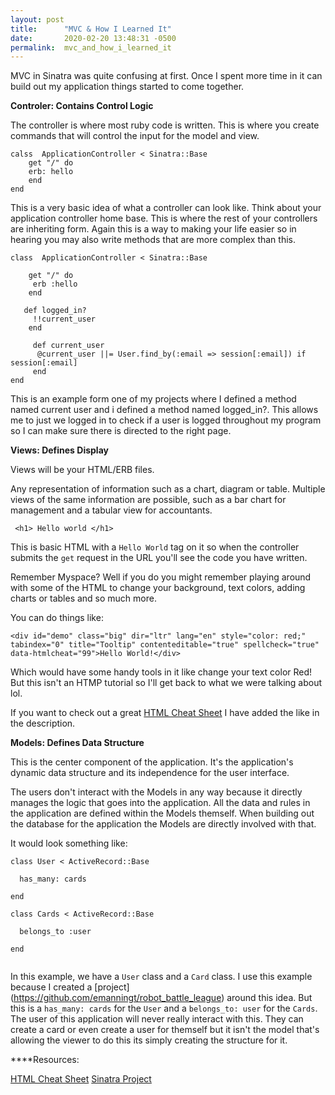 ```yaml
---
layout: post
title:      "MVC & How I Learned It"
date:       2020-02-20 13:48:31 -0500
permalink:  mvc_and_how_i_learned_it
---
```



 MVC in Sinatra was quite confusing at first. Once I spent more time in it can build out my application things started to come together. 
 
 **Controler: Contains Control Logic**
 
 The controller is where most ruby code is written. This is where you create commands that will control the input for the model and view. 
 
 
```
calss  ApplicationController < Sinatra::Base
    get "/" do
    erb: hello
    end
end 
```
This is a very basic idea of what a controller can look like. Think about your application controller home base. This is where the rest of your controllers are inheriting form. Again this is a way to making your life easier so in hearing you may also write methods that are more complex than this. 
```
class  ApplicationController < Sinatra::Base

    get "/" do
     erb :hello
    end

   def logged_in?
     !!current_user
    end 

     def current_user
      @current_user ||= User.find_by(:email => session[:email]) if session[:email]
     end
end 
```

This is an example form one of my projects where I defined a method named current user and i defined a method named logged_in?. This allows me to just we logged in to check if a user is logged throughout my program so I can make sure there is directed to the right page. 

**Views: Defines Display**

Views will be your HTML/ERB files. 

Any representation of information such as a chart, diagram or table. Multiple views of the same information are possible, such as a bar chart for management and a tabular view for accountants.

```
 <h1> Hello world </h1>
```

This is basic HTML  with a `Hello World` tag on it so when the controller submits the `get` request in the URL you'll see the code you have written. 

Remember Myspace? Well if you do you might remember playing around with some of the HTML to change your background, text colors, adding charts or tables and so much more. 

You can do things like:

```
<div id="demo" class="big" dir="ltr" lang="en" style="color: red;" tabindex="0" title="Tooltip" contenteditable="true" spellcheck="true" data-htmlcheat="99">Hello World!</div>
```

Which would have some handy tools in it like change your text color Red! But this isn't an HTMP tutorial so I'll get back to what we were talking about lol. 

If you want to check out a great [HTML Cheat Sheet](https://htmlcheatsheet.com/) I have added the like in the description. 



**Models:  Defines Data Structure**

This is the center component of the application. It's the application's dynamic data structure and its independence for the user interface. 

The users don't interact with the Models in any way because it directly manages the logic that goes into the application. All the data and rules in the application are defined within the Models themself. When building out the database for the application the Models are directly involved with that. 

It would look something like:

```
class User < ActiveRecord::Base

  has_many: cards

end

class Cards < ActiveRecord::Base

  belongs_to :user
    
end


```

In this example, we have a `User` class and a `Card` class. I use this example because I created a [project]
(https://github.com/emanningt/robot_battle_league) around this idea. But this is a `has_many: cards` for the `User` and a `belongs_to: user` for the `Cards`. The user of this application will never really interact with this. They can create a card or even create a user for themself but it isn't the model that's allowing the viewer to do this its simply creating the structure for it. 

****Resources:

[HTML Cheat Sheet](https://htmlcheatsheet.com/)
[Sinatra Project](https://github.com/emanningt/robot_battle_league)
